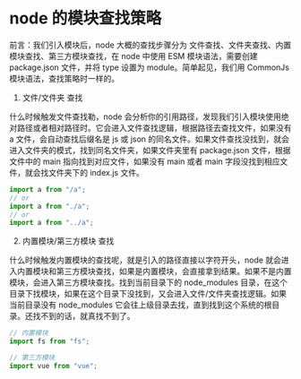 # node 的模块查找策略

前言：我们引入模块后，node 大概的查找步骤分为 文件查找、文件夹查找、内置模块查找、第三方模块查找，在 node 中使用 ESM 模块语法，需要创建 package.json 文件，并将 type 设置为 module。简单起见，我们用 CommonJs 模块语法，查找策略时一样的。

1. 文件/文件夹 查找

什么时候触发文件查找勒，node 会分析你的引用路径，发现我们引入模块使用绝对路径或者相对路径时。它会进入文件查找逻辑，根据路径去查找文件，如果没有 a 文件，会自动查找后缀名是 js 或 json 的同名文件。如果文件查找没找到，就会进入文件夹的模式，找到同名文件夹，如果文件夹里有 package.json 文件，根据文件中的 main 指向找到对应文件，如果没有 main 或者 main 字段没找到相应文件，就会找文件夹下的 index.js 文件。

```js
import a from "/a";
// or
import a from "./a";
// or
import a from "../a";
```

2. 内置模块/第三方模块 查找

什么时候触发内置模块的查找呢，就是引入的路径直接以字符开头，node 就会进入内置模块和第三方模块查找，如果是内置模块，会直接拿到结果。如果不是内置模块，会进入第三方模块查找。找到当前目录下的 node_modules 目录，在这个目录下找模块，如果在这个目录下没找到，又会进入文件/文件夹查找逻辑。如果当前目录没有 node_modules 它会往上级目录去找，直到找到这个系统的根目录。还找不到的话，就真找不到了。

```js
// 内置模块
import fs from "fs";

// 第三方模块
import vue from "vue";
```
